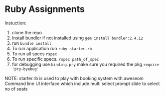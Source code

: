 # Ruby Assignments

Instuction:

1) clone the repo
2) Install bundler if not installed using `gem install bundler:2.4.12`
3) run `bundle install`
4) To run  application run `ruby starter.rb` 
4) To run all specs `rspec`
5) To run specific specs.   `rspec path_of_spec`
6) for debugging use `binding.pry` make sure you required the pkg `require 'pry-byebug'`

NOTE: starter.rb is used to play with booking system with aweseom Command line UI interface which include multi select prompt slide to select no of seats 
